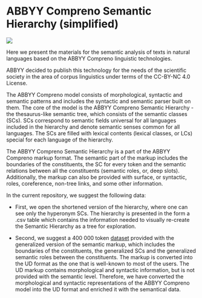 # ABBYY Compreno Semantic Hierarchy (simplified)

<a href="https://creativecommons.org/licenses/by-nc/4.0/"><img src="https://img.shields.io/static/v1?label=license&message=CC-BY-NC-4.0&color=green"/></a>

Here we present the materials for the semantic analysis of texts in natural languages based on the ABBYY Compreno linguistic technologies. 

ABBYY decided to publish this technology for the needs of the scientific society in the area of corpus linguistics under terms of the CC-BY-NC 4.0 License. 

The ABBYY Compreno model consists of morphological, syntactic and semantic patterns and includes the syntactic and semantic parser built on them.
The core of the model is the ABBYY Compreno Semantic Hierarchy - the thesaurus-like semantic tree, which consists of the semantic classes (SCs). SCs correspond to semantic fields universal for all languages included in the hierarchy and denote semantic senses common for all languages. The SCs are filled with lexical contents (lexical classes, or LCs) special for each language of the hierarchy.

The ABBYY Compreno Semantic Hierarchy is a part of the ABBYY Compreno markup format. The semantic part of the markup includes the boundaries of the constituents, the SC for every token and the semantic relations between all the constituents (semantic roles, or, deep slots). Additionally, the markup can also be provided with surface, or syntactic, roles, coreference, non-tree links, and some other information.

In the current repository, we suggest the following data:

- First, we open the shortened version of the hierarchy, where one can see only the hyperonym SCs. The hierarchy is presented in the form a .csv table which contains the information needed to visually re-create the Semantic Hierarchy as a tree for exploration.

- Second, we suggest a 400 000 token [dataset](https://github.com/compreno-semantics/compreno-corpus) provided with the generalized version of the semantic markup, which includes the boundaries of the constituents, the generalized SCs and the generalized semantic roles between the constituents. The markup is converted into the UD format as the one that is well-known to most of the users. The UD markup contains morphological and syntactic information, but is not provided with the semantic level. Therefore, we have converted the morphological and syntactic representations of the ABBYY Compreno model into the UD format and enriched it with the semantical data.
